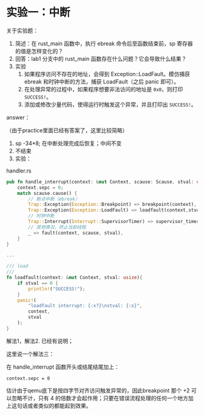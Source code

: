 # 实验一：中断

关于实验题：

1. 简述：在 rust_main 函数中，执行 ebreak 命令后至函数结束前，sp 寄存器的值是怎样变化的？
2. 回答：lab1 分支中的 rust_main 函数存在什么问题？它会导致什么结果？
3. 实验 
   1. 如果程序访问不存在的地址，会得到 Exception::LoadFault。模仿捕获 ebreak 和时钟中断的方法，捕获 LoadFault（之后 panic 即可）。
   2. 在处理异常的过程中，如果程序想要非法访问的地址是 `0x0`，则打印 `SUCCESS!`。
   3. 添加或修改少量代码，使得运行时触发这个异常，并且打印出 `SUCCESS!`。

answer：

（由于practice里面已经有答案了，这里比较简略）

1. sp -34*8; 在中断处理完成后恢复；中间不变
2. 不结束
3. 实验：

handler.rs

```rs
pub fn handle_interrupt(context: &mut Context, scause: Scause, stval: usize) {
    context.sepc = 0;
    match scause.cause() {
        // 断点中断（ebreak）
        Trap::Exception(Exception::Breakpoint) => breakpoint(context),
        Trap::Exception(Exception::LoadFault) => loadfault(context,stval),
        // 时钟中断
        Trap::Interrupt(Interrupt::SupervisorTimer) => supervisor_timer(context),
        // 其他情况，终止当前线程
        _ => fault(context, scause, stval),
    }
}

...

/// load
/// 
fn loadfault(context: &mut Context, stval: usize){
    if stval == 0 {
        println!("SUCCESS!");
    }
    panic!(
        "loadfault interrupt: {:x?}\nstval: {:x}",
        context,
        stval
    );
}

```

解法1，解法2. 已经有说明；

这里说一个解法三：

在 handle_interrupt 函数开头或结尾结尾加上：

`context.sepc = 0`

估计由于qemu底下是按四字节对齐访问触发异常的，因此breakpoint 那个 +2 可以忽略不计，只有 4 的倍数才会起作用；只要在错误流程处理的任何一个地方加上这句话或者类似的都能起到效果。